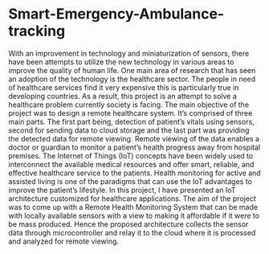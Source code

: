 # Smart-Emergency-Ambulance-tracking




With an improvement in technology and miniaturization of sensors, there have been attempts to utilize the new technology in various areas to improve the quality of human life. One main area of research that has seen an adoption of the technology is the healthcare sector. The people in need of healthcare services find it very expensive this is particularly true in developing countries.
As a result, this project is an attempt to solve a healthcare problem currently society is facing. The main objective of the project was to design a remote healthcare system. It’s comprised of three main parts. The first part being, detection of patient’s vitals using sensors, second for sending data to cloud storage and the last part was providing the detected data for remote viewing. Remote viewing of the data enables a doctor or guardian to monitor a patient’s health progress away from hospital premises.
The Internet of Things (IoT) concepts have been widely used to interconnect the available medical resources and offer smart, reliable, and effective healthcare service to the patients. Health monitoring for active and assisted living is one of the paradigms that can use the IoT advantages to improve the patient’s lifestyle. In this project, I have presented an IoT architecture customized for healthcare applications. The aim of the project was to come up with a Remote Health Monitoring System that can be made with locally available sensors with a view to making it affordable if it were to be mass produced.
Hence the proposed architecture collects the sensor data through microcontroller and relay it to the cloud where it is processed and analyzed for remote viewing.
